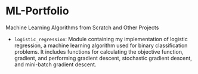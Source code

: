 # ML-Portfolio
 Machine Learning Algorithms from Scratch and Other Projects

- `logistic_regression`: Module containing my implementation of logistic regression, a machine learning algorithm used for binary classification problems. It includes functions for calculating the objective function, gradient, and performing gradient descent, stochastic gradient descent, and mini-batch gradient descent.
